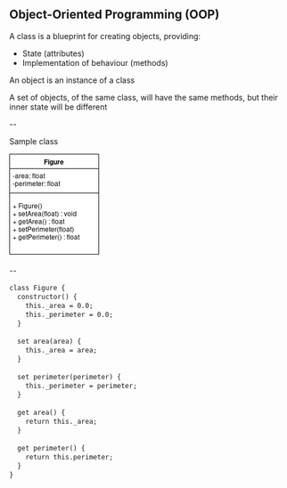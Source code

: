## Object-Oriented Programming (OOP)

A class is a blueprint for creating objects, providing:

* State (attributes)
* Implementation of behaviour (methods)

An object is an instance of a class

A set of objects, of the same class, will have the same methods, but their inner state will be different

--

Sample class

![class_figure](images/figure_uml.jpg)

--

```
class Figure {
  constructor() {
    this._area = 0.0;
    this._perimeter = 0.0;
  }

  set area(area) {
    this._area = area;
  }

  set perimeter(perimeter) {
    this._perimeter = perimeter;
  }

  get area() {
    return this._area;
  }

  get perimeter() {
    return this.perimeter;
  }
}
```
